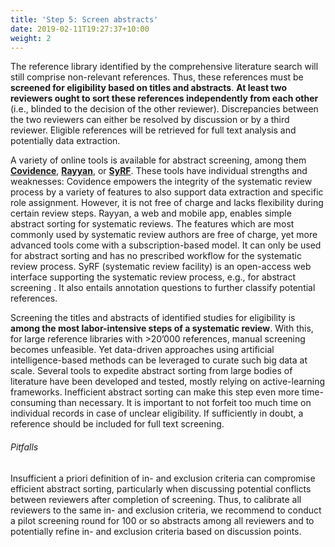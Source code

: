 ```yaml
---
title: 'Step 5: Screen abstracts'
date: 2019-02-11T19:27:37+10:00
weight: 2
---
```


The reference library identified by the comprehensive literature search will still comprise non-relevant references. Thus, these references must be **screened for eligibility based on titles and abstracts**. **At least two reviewers ought to sort these references independently from each other** (i.e., blinded to the decision of the other reviewer). Discrepancies between the two reviewers can either be resolved by discussion or by a third reviewer. Eligible references will be retrieved for full text analysis and potentially data extraction.

A variety of online tools is available for abstract screening, among them [**Covidence**](https://www.covidence.org/), [**Rayyan**](https://www.rayyan.ai/), or [**SyRF**](https://syrf.org.uk/). These tools have individual strengths and weaknesses: Covidence empowers the integrity of the systematic review process by a variety of features to also support data extraction and specific role assignment. However, it is not free of charge and lacks flexibility during certain review steps. Rayyan, a web and mobile app, enables simple abstract sorting for systematic reviews. The features which are most commonly used by systematic review authors are free of charge, yet more advanced tools come with a subscription-based model. It can only be used for abstract sorting and has no prescribed workflow for the systematic review process. SyRF (systematic review facility) is an open-access web interface supporting the systematic review process, e.g., for abstract screening . It also entails annotation questions to further classify potential references. 

Screening the titles and abstracts of identified studies for eligibility is **among the most labor-intensive steps of a systematic review**. With this, for large reference libraries with >20’000 references, manual screening becomes unfeasible. Yet data-driven approaches using artificial intelligence-based methods can be leveraged to curate such big data at scale. Several tools to expedite abstract sorting from large bodies of literature have been developed and tested, mostly relying on active-learning frameworks.
Inefficient abstract sorting can make this step even more time-consuming than necessary. It is important to not forfeit too much time on individual records in case of unclear eligibility. If sufficiently in doubt, a reference should be included for full text screening.

###### Pitfalls
Insufficient a priori definition of in- and exclusion criteria can compromise efficient abstract sorting, particularly when discussing potential conflicts between reviewers after completion of screening. Thus, to calibrate all reviewers to the same in- and exclusion criteria, we recommend to conduct a pilot screening round for 100 or so abstracts among all reviewers and to potentially refine in- and exclusion criteria based on discussion points.


